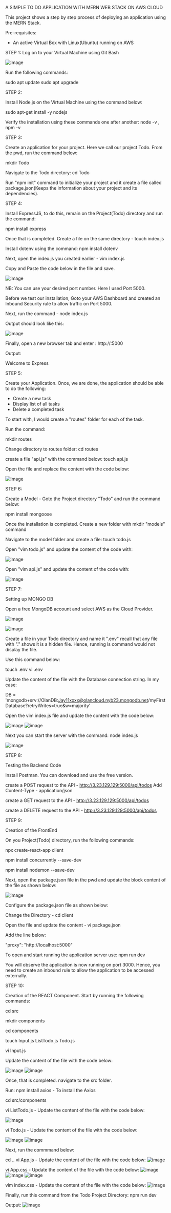 A SIMPLE TO DO APPLICATION WITH MERN WEB STACK ON AWS CLOUD

This project shows a step by step process of deploying an application using the MERN Stack.

Pre-requisites:

* An active Virtual Box with Linux(Ubuntu) running on AWS

STEP 1:
Log on to your Virtual Machine using Git Bash

![image](https://user-images.githubusercontent.com/83290893/117485892-d6c6b500-af60-11eb-8791-6b55867a5995.png)

Run the following commands:

sudo apt update
sudo apt upgrade

STEP 2:

Install Node.js on the Virtual Machine using the command below:

sudo apt-get install -y nodejs

Verify the installation using these commands one after another: node -v , npm -v

STEP 3:

Create an application for your project. Here we call our project Todo. From the pwd, run the command below:

mkdir Todo

Navigate to the Todo directory: cd Todo

Run "npm init" command to initialize your project and it create a file called package.json(Keeps the information about your project and its dependencies).

STEP 4:

Install ExpressJS, to do this, remain on the Project(Todo) directory and run the command:

npm install express

Once that is completed. Create a file on the same directory - touch index.js

Install dotenv using the command: npm install dotenv

Next, open the index.js you created earlier - vim index.js

Copy and Paste the code below in the file and save.

![image](https://user-images.githubusercontent.com/83290893/117487419-f959cd80-af62-11eb-960a-a722000c1e1f.png)

NB: You can use your desired port number. Here I used Port 5000.

Before we test our installation, Goto your AWS Dashboard and created an Inbound Security rule to allow traffic on Port 5000.

Next, run the command - node index.js

Output should look like this:

![image](https://user-images.githubusercontent.com/83290893/117487730-5d7c9180-af63-11eb-9d28-d775b2291b51.png)

Finally, open a new browser tab and enter : http://<PublicIP-or-PublicDNS>:5000
  
  Output:
  
  Welcome to Express

STEP 5:

Create your Application. Once, we are done, the application should be able to do the following:

* Create a new task
* Display list of all tasks
* Delete a completed task

To start with, I would create a "routes" folder for each of the task.

Run the command: 

mkdir routes

Change directory to routes folder: cd routes

create a file "api.js" with the command below: touch api.js

Open the file and replace the content with the code below:

![image](https://user-images.githubusercontent.com/83290893/117493929-8b65d400-af6b-11eb-8f07-535e9b10973d.png)

STEP 6:

Create a Model - Goto the Project directory "Todo" and run the command below:

npm install mongoose

Once the installation is completed. Create a new folder with mkdir "models" command

Navigate to the model folder and create a file: touch todo.js

Open "vim todo.js" and update the content of the code with:

![image](https://user-images.githubusercontent.com/83290893/117498503-c965f680-af71-11eb-9b27-90128a7867b8.png)

Open "vim api.js" and update the content of the code with:

![image](https://user-images.githubusercontent.com/83290893/117500130-1ba81700-af74-11eb-987d-8920988738ab.png)

STEP 7:

Setting up MONGO DB

Open a free MongoDB account and select AWS as the Cloud Provider.

![image](https://user-images.githubusercontent.com/83290893/117500672-dafccd80-af74-11eb-9fdd-f05383b9e128.png)

![image](https://user-images.githubusercontent.com/83290893/117500980-52326180-af75-11eb-82dd-7198e9125448.png)


Create a file in your Todo directory and name it ".env" recall that any file with "." shows it is a hidden file. Hence, running ls command would not display the file.

Use this command below:

touch .env
vi .env

Update the content of the file with the Database connection string. In my case:

DB = 'mongodb+srv://OlanDB:Jay11xxxx@olancloud.nyb23.mongodb.net/myFirstDatabase?retryWrites=true&w=majority'

Open the vim index.js file and update the content with the code below:

![image](https://user-images.githubusercontent.com/83290893/117507803-772bd200-af7f-11eb-8d0f-abbf140bf689.png)
![image](https://user-images.githubusercontent.com/83290893/117507831-83b02a80-af7f-11eb-87f5-0c985e828284.png)

Next you can start the server with the command: node index.js

![image](https://user-images.githubusercontent.com/83290893/117507943-afcbab80-af7f-11eb-924f-80fde32e2ec4.png)

STEP 8:

Testing the Backend Code 

Install Postman. You can download and use the free version.

create a POST request to the API - http://3.23.129.129:5000/api/todos
Add Content-Type - application/json

create a GET request to the API - http://3.23.129.129:5000/api/todos

create a DELETE request to the API - http://3.23.129.129:5000/api/todos

STEP 9:

Creation of the FrontEnd

On you Project(Todo) directory, run the following commands:

 npx create-react-app client
 
 npm install concurrently --save-dev
 
 npm install nodemon --save-dev

Next, open the package.json file in the pwd and update the block content of the file as shown below:

![image](https://user-images.githubusercontent.com/83290893/117508739-fcfc4d00-af80-11eb-9f0c-a49d0c80bbda.png)

Configure the package.json file as shown below:

Change the Directory - cd client

Open the file and update the content - vi package.json

Add the line below:

"proxy": "http://localhost:5000"

To open and start running the application server use: npm run dev

You will observe the application is now running on port 3000. Hence, you need to create an inbound rule to allow the application to be accessed externally.

STEP 10:

Creation of the REACT Component. Start by running the following commands:

cd src

mkdir components

cd components

touch Input.js ListTodo.js Todo.js

vi Input.js

Update the content of the file with the code below:

![image](https://user-images.githubusercontent.com/83290893/117509610-734d7f00-af82-11eb-829e-a0835a57f468.png)
![image](https://user-images.githubusercontent.com/83290893/117509638-806a6e00-af82-11eb-9d2b-6f99a2e7d532.png)

Once, that is completed. navigate to the src folder.

Run: npm install axios - To install the Axios

cd src/components

vi ListTodo.js - Update the content of the file with the code below:

![image](https://user-images.githubusercontent.com/83290893/117509863-e35c0500-af82-11eb-9b3d-d3f802724a63.png)

vi Todo.js -  Update the content of the file with the code below:

![image](https://user-images.githubusercontent.com/83290893/117509970-1d2d0b80-af83-11eb-8898-292c994689df.png)
![image](https://user-images.githubusercontent.com/83290893/117510032-3a61da00-af83-11eb-8d11-1db4a235bd85.png)

Next, run the commmand below:

cd ..
vi App.js -  Update the content of the file with the code below:
![image](https://user-images.githubusercontent.com/83290893/117510193-8c0a6480-af83-11eb-983e-0cc10b70a717.png)

vi App.css -  Update the content of the file with the code below:
![image](https://user-images.githubusercontent.com/83290893/117510379-e1df0c80-af83-11eb-97fa-46e738594ce7.png)
![image](https://user-images.githubusercontent.com/83290893/117510414-f1f6ec00-af83-11eb-8dc0-d995f399e022.png)
![image](https://user-images.githubusercontent.com/83290893/117510477-0a670680-af84-11eb-97d7-ca31903d7983.png)

vim index.css - Update the content of the file with the code below:
![image](https://user-images.githubusercontent.com/83290893/117510551-2ec2e300-af84-11eb-9cca-645bf17a7ad7.png)

Finally, run this command from the Todo Project Directory: npm run dev

Output:
![image](https://user-images.githubusercontent.com/83290893/117510753-85302180-af84-11eb-8c7b-087ef00396cd.png)


















